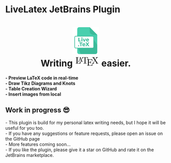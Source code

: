 # LiveLatex JetBrains Plugin

<!-- Plugin description -->

<h1 align="center">
    <a href="">
      <img src="https://raw.githubusercontent.com/bg-omar/LiveLatex/refs/heads/main/src/main/resources/META-INF/pluginIcon.svg?sanitize=true" width="84" height="84" alt="logo"/>
    </a><br/>
   Writing       <img src="https://raw.githubusercontent.com/bg-omar/LiveLatex/refs/heads/main/src/main/resources/icons/LaTeX_logo.svg?sanitize=true"  height="32" alt="LaTeX"/> easier.
</h1>
<h4>
 - Preview LaTeX code in real-time <br>
 - Draw Tikz Diagrams and Knots <br>
 - Table Creation Wizard <br>
 - Insert images from local <br>
</h4>
<h2>Work in progress 😎 </h2> 
 - This plugin is build for my personal latex writing needs, but I hope it will be useful for you too. <br>
 - If you have any suggestions or feature requests, please open an issue on the GitHub page  <br>
 - More features coming soon... <br>
 - If you like the plugin, please give it a star on GitHub and rate it on the JetBrains marketplace. <br>

<!-- Plugin description end -->